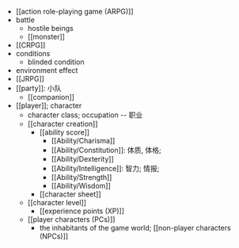 - [[action role-playing game (ARPG)]]
- battle
    - hostile beings
    - [[monster]]
- [[CRPG]]
- conditions
    - blinded condition
- environment effect
- [[JRPG]]
- [[party]]: 小队
    - [[companion]]
- [[player]]; character
    - character class; occupation -- 职业
    - [[character creation]]
        - [[ability score]]
            - [[Ability/Charisma]]
            - [[Ability/Constitution]]: 体质, 体格;
            - [[Ability/Dexterity]]
            - [[Ability/Intelligence]]: 智力; 情报;
            - [[Ability/Strength]]
            - [[Ability/Wisdom]]
        - [[character sheet]]
    - [[character level]]
        - [[experience points (XP)]]
    - [[player characters (PCs)]]
        - the inhabitants of the game world; [[non-player characters (NPCs)]]

